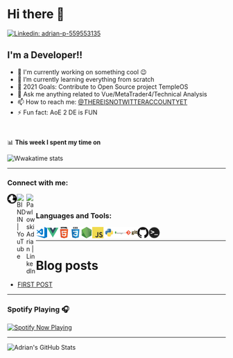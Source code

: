 # Hi there 👋

[![Linkedin: adrian-p-559553135](https://img.shields.io/badge/-Adrian%20Pawlowski-blue?style=flat-square&logo=Linkedin&logoColor=white&link=https://www.linkedin.com/in/lhs-santos/)](https://www.linkedin.com/in/adrian-p-559553135/)
<br />

## I'm a Developer!!

- 🔭 I'm currently working on something cool :wink:
- 🌱 I’m currently learning everything from scratch
- 🥅 2021 Goals: Contribute to Open Source project TempleOS
- 💬 Ask me anything related to Vue/MetaTrader4/Technical Analysis
- 📫 How to reach me: [@THEREISNOTWITTERACCOUNTYET](https://twitter.com/THEREISNOTWITTERACCOUNTYET)
- ⚡ Fun fact: AoE 2 DE is FUN

<br />

📊 **This week I spent my time on**

![Wwakatime stats](https://github-readme-stats-taupe-two.vercel.app/api/wakatime?username=0c2b32de-06df-4938-9e53-4310f20f8b3c&hide_title=true&hide_border=true&langs_count=5)

---

### Connect with me:

[<img align="left" alt="vanderhedge.com" width="22px" src="https://raw.githubusercontent.com/iconic/open-iconic/master/svg/globe.svg" />][website]
[<img align="left" alt="BINDIN | YouTube" width="22px" src="https://cdn.jsdelivr.net/npm/simple-icons@v3/icons/youtube.svg" />][youtube]
[<img align="left" alt="PawlowskiAdrian | LinkedIn" width="22px" src="https://cdn.jsdelivr.net/npm/simple-icons@v3/icons/linkedin.svg" />][linkedin]

<br />

### Languages and Tools:

<img align="left" alt="Visual Studio Code" width="26px" src="https://raw.githubusercontent.com/github/explore/80688e429a7d4ef2fca1e82350fe8e3517d3494d/topics/visual-studio-code/visual-studio-code.png" />
<img align="left" alt="Vue" width="26px" src="https://raw.githubusercontent.com/github/explore/80688e429a7d4ef2fca1e82350fe8e3517d3494d/topics/vue/vue.png" />
<img align="left" alt="HTML5" width="26px" src="https://raw.githubusercontent.com/github/explore/80688e429a7d4ef2fca1e82350fe8e3517d3494d/topics/html/html.png" />
<img align="left" alt="CSS3" width="26px" src="https://raw.githubusercontent.com/github/explore/80688e429a7d4ef2fca1e82350fe8e3517d3494d/topics/css/css.png" />
<img align="left" alt="Node.js" width="26px" src="https://raw.githubusercontent.com/github/explore/80688e429a7d4ef2fca1e82350fe8e3517d3494d/topics/nodejs/nodejs.png" />
<img align="left" alt="JavaScript" width="26px" src="https://raw.githubusercontent.com/github/explore/80688e429a7d4ef2fca1e82350fe8e3517d3494d/topics/javascript/javascript.png" >
<img align="left" alt="Python" width="26px" src="https://raw.githubusercontent.com/github/explore/80688e429a7d4ef2fca1e82350fe8e3517d3494d/topics/python/python.png" />
<img align="left" alt="MongoDB" width="26px" src="https://raw.githubusercontent.com/github/explore/80688e429a7d4ef2fca1e82350fe8e3517d3494d/topics/mongodb/mongodb.png" />
<img align="left" alt="Git" width="26px" src="https://raw.githubusercontent.com/github/explore/80688e429a7d4ef2fca1e82350fe8e3517d3494d/topics/git/git.png" />
<img align="left" alt="GitHub" width="26px" src="https://raw.githubusercontent.com/github/explore/78df643247d429f6cc873026c0622819ad797942/topics/github/github.png" />
<img align="left" alt="Terminal" width="26px" src="https://raw.githubusercontent.com/github/explore/80688e429a7d4ef2fca1e82350fe8e3517d3494d/topics/terminal/terminal.png" />
<br />

---

# Blog posts
<!-- BLOG-POST-LIST:START -->
- [FIRST POST](https://dev.to/pawlowskiadrian/first-post-2986)
<!-- BLOG-POST-LIST:END -->

---

### Spotify Playing 🎧

[<img src="https://now-playing-pawlowskiadrian.vercel.app/api/spotify-playing" alt="Spotify Now Playing" width="350" />](https://open.spotify.com/user/petroniusz2009)

---

  <img align="left" alt="Adrian's GitHub Stats" src="https://github-readme-stats.codestackr.vercel.app/api?username=PawlowskiAdrian&count_private=true&show_icons=true&hide_border=true&theme=dark" />


[website]: https://vanderhedge.com
[youtube]: https://youtube.com/bindin
[linkedin]: linkedin.com/in/adrian-p-559553135
